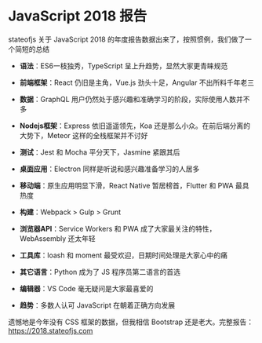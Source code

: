 # JavaScript 2018 报告

stateofjs 关于 JavaScript 2018 的年度报告数据出来了，按照惯例，我们做了一个简短的总结

* **语法**：ES6一枝独秀，TypeScript 呈上升趋势，显然大家更青睐规范

* **前端框架**：React 仍旧是主角，Vue.js 劲头十足，Angular 不出所料千年老三

* **数据**：GraphQL 用户仍然处于感兴趣和准确学习的阶段，实际使用人数并不多

* **Nodejs框架**：Express 依旧遥遥领先，Koa 还是那么小众。在前后端分离的大势下，Meteor 这样的全栈框架并不讨好

* **测试**：Jest 和 Mocha 平分天下，Jasmine 紧跟其后

* **桌面应用**：Electron 同样是听说和感兴趣准备学习的人居多

* **移动端**：原生应用明显下滑，React Native 暂居榜首，Flutter 和 PWA 最具热度

* **构建**：Webpack > Gulp > Grunt

* **浏览器API**：Service Workers 和 PWA 成了大家最关注的特性，WebAssembly 还太年轻

* **工具库**：loash 和 moment 最受欢迎，日期时间处理是大家心中的痛

* **其它语言**：Python 成为了 JS 程序员第二语言的首选

* **编辑器**：VS Code 毫无疑问是大家最喜爱的

* **趋势**：多数人认可 JavaScript 在朝着正确方向发展

遗憾地是今年没有 CSS 框架的数据，但我相信 Bootstrap 还是老大。完整报告：https://2018.stateofjs.com